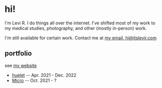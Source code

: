 # hi!
I'm Levi R. I do things all over the internet. I've shifted most of my work to my medical studies, photography, and other (mostly in-person) work.  

I'm still available for certain work. Contact me at [my email, hi@itslevir.com](mailto:hi@itslevir.com)  

## portfolio
see [my website](https://itslevir.com)
- [huelet](https://github.com/huelet) -- Apr. 2021 - Dec. 2022
- [Micro](https://github.com/keinercx/micro) -- Oct. 2021 - ?
